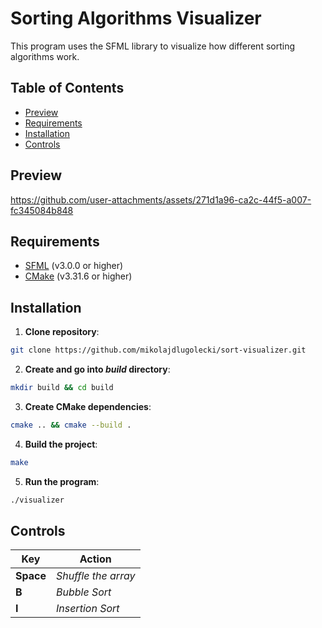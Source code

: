 # Sorting Algorithms Visualizer
This program uses the SFML library to visualize how different sorting algorithms work.

## Table of Contents
* [Preview](#preview)
* [Requirements](#requirements)
* [Installation](#installation)
* [Controls](#controls)

## Preview
https://github.com/user-attachments/assets/271d1a96-ca2c-44f5-a007-fc345084b848

## Requirements
* [SFML](https://www.sfml-dev.org/) (v3.0.0 or higher)
* [CMake](https://cmake.org) (v3.31.6 or higher)

## Installation
1. **Clone repository**:
```bash
git clone https://github.com/mikolajdlugolecki/sort-visualizer.git
```
2. **Create and go into _build_ directory**:
```bash
mkdir build && cd build
```
3. **Create CMake dependencies**:
```bash
cmake .. && cmake --build .
```
4. **Build the project**:
```bash
make
```
5. **Run the program**:
```bash
./visualizer
```

## Controls
| **Key**   | **Action**           |
| --------- | -------------------- |
| **Space** | _Shuffle the array_  |
| **B**     | _Bubble Sort_        |
| **I**     | _Insertion Sort_     |
